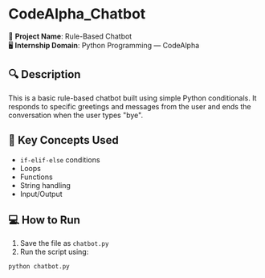 # CodeAlpha_Chatbot

🎯 **Project Name**: Rule-Based Chatbot  
🖥️ **Internship Domain**: Python Programming — CodeAlpha

## 🔍 Description
This is a basic rule-based chatbot built using simple Python conditionals. It responds to specific greetings and messages from the user and ends the conversation when the user types "bye".

## 🧠 Key Concepts Used
- `if-elif-else` conditions
- Loops
- Functions
- String handling
- Input/Output

## 💻 How to Run
1. Save the file as `chatbot.py`
2. Run the script using:
```bash
python chatbot.py
